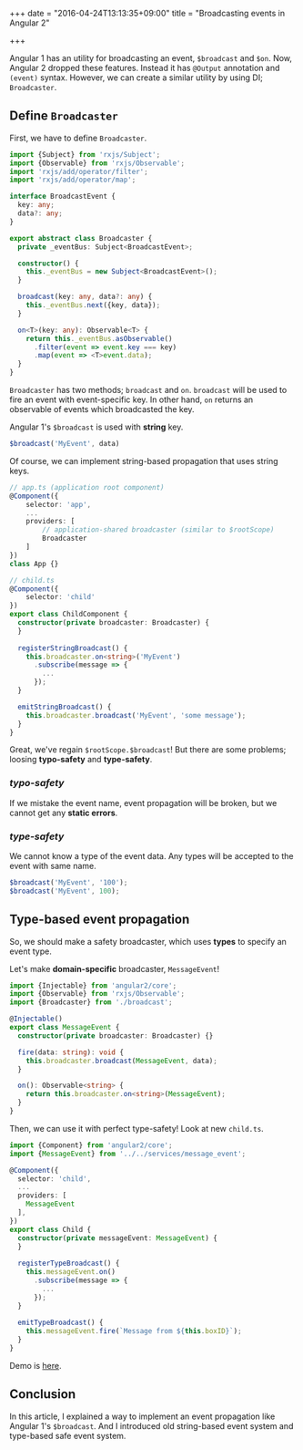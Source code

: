 +++
date = "2016-04-24T13:13:35+09:00"
title = "Broadcasting events in Angular 2"

+++

Angular 1 has an utility for broadcasting an event, `$broadcast` and `$on`. 
Now, Angular 2 dropped these features. Instead it has `@Output` annotation and `(event)` syntax.
However, we can create a similar utility by using DI; `Broadcaster`.

<!--more--> 

## Define `Broadcaster`
First, we have to define `Broadcaster`.

```ts
import {Subject} from 'rxjs/Subject';
import {Observable} from 'rxjs/Observable';
import 'rxjs/add/operator/filter';
import 'rxjs/add/operator/map';

interface BroadcastEvent {
  key: any;
  data?: any;
}

export abstract class Broadcaster {
  private _eventBus: Subject<BroadcastEvent>;

  constructor() {
    this._eventBus = new Subject<BroadcastEvent>();
  }

  broadcast(key: any, data?: any) {
    this._eventBus.next({key, data});
  }

  on<T>(key: any): Observable<T> {
    return this._eventBus.asObservable()
      .filter(event => event.key === key)
      .map(event => <T>event.data);
  }
}
``` 

`Broadcaster` has two methods; `broadcast` and `on`.
`broadcast` will be used to fire an event with event-specific key.
In other hand, `on` returns an observable of events which broadcasted the key. 

Angular 1's `$broadcast` is used with **string** key.

```js
$broadcast('MyEvent', data)
``` 

Of course, we can implement string-based propagation that uses string keys.

```ts
// app.ts (application root component)
@Component({
    selector: 'app',
    ...
    providers: [
        // application-shared broadcaster (similar to $rootScope)
        Broadcaster
    ]
})
class App {}
```

```ts
// child.ts
@Component({
    selector: 'child'
})
export class ChildComponent {
  constructor(private broadcaster: Broadcaster) {
  }
  
  registerStringBroadcast() {
    this.broadcaster.on<string>('MyEvent')
      .subscribe(message => {
        ...
      });
  }

  emitStringBroadcast() {
    this.broadcaster.broadcast('MyEvent', 'some message');
  }
}
``` 

Great, we've regain `$rootScope.$broadcast`! 
But there are some problems; loosing **typo-safety** and **type-safety**. 

### _typo-safety_
If we mistake the event name, event propagation will be broken, but we cannot get any  **static errors**.

### _type-safety_
We cannot know a type of the event data.
Any types will be accepted to the event with same name.

```js
$broadcast('MyEvent', '100');
$broadcast('MyEvent', 100);
```

## Type-based event propagation
So, we should make a safety broadcaster, which uses **types** to specify an event type.

Let's make **domain-specific** broadcaster, `MessageEvent`!

```ts
import {Injectable} from 'angular2/core';
import {Observable} from 'rxjs/Observable';
import {Broadcaster} from './broadcast';

@Injectable()
export class MessageEvent {
  constructor(private broadcaster: Broadcaster) {}

  fire(data: string): void {
    this.broadcaster.broadcast(MessageEvent, data);
  }

  on(): Observable<string> {
    return this.broadcaster.on<string>(MessageEvent);
  }
}
```

Then, we can use it with perfect type-safety! Look at new `child.ts`.

```ts
import {Component} from 'angular2/core';
import {MessageEvent} from '../../services/message_event';

@Component({
  selector: 'child',
  ...
  providers: [ 
    MessageEvent
  ],
})
export class Child {
  constructor(private messageEvent: MessageEvent) {
  }
  
  registerTypeBroadcast() {
    this.messageEvent.on()
      .subscribe(message => {
        ...
      });
  }
  
  emitTypeBroadcast() {
    this.messageEvent.fire(`Message from ${this.boxID}`);
  }
}
```

Demo is [here](http://plnkr.co/edit/aJe5SUtFlnpmGXWA5eHk).

## Conclusion
In this article, I explained a way to implement an event propagation like Angular 1's `$broadcast`.
And I introduced old string-based event system and type-based safe event system.
